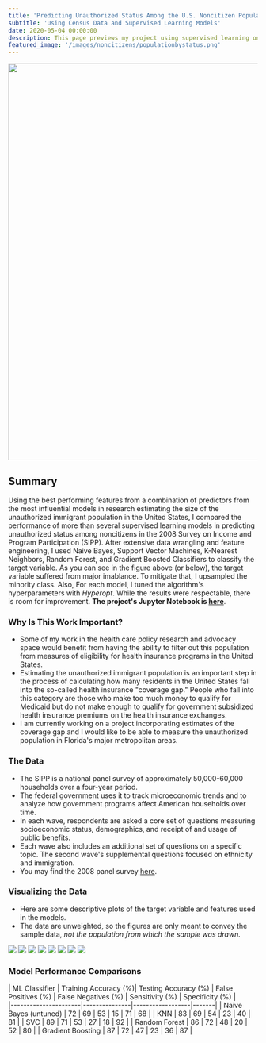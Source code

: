 ```yaml
---
title: 'Predicting Unauthorized Status Among the U.S. Noncitizen Population'
subtitle: 'Using Census Data and Supervised Learning Models'
date: 2020-05-04 00:00:00
description: This page previews my project using supervised learning on U.S. Census data to predict unauthorized status among the noncitizen population.
featured_image: '/images/noncitizens/populationbystatus.png'
---
```

<img src="/images/noncitizens/populationbystatus.png" width="800" height="800" align="center">


## Summary

Using the best performing features from a combination of predictors from the most influential models in research estimating the size of the unauthorized immigrant population in the United States, I compared the performance of more than several supervised learning models in predicting unauthorized status among noncitizens in the 2008 Survey on Income and Program Participation (SIPP). After extensive data wrangling and feature engineering, I used Naive Bayes, Support Vector Machines, K-Nearest Neighbors, Random Forest, and Gradient Boosted Classifiers to classify the target variable. As you can see in the figure above (or below), the target variable suffered from major imablance. To mitigate that, I upsampled the minority class. Also, For each model, I tuned the algorithm's hyperparameters with *Hyperopt*. While the results were respectable, there is room for improvement. __The project's Jupyter Notebook is [here](https://github.com/slackademic/Projects/blob/master/classifying_noncitizens_sipp2008.ipynb)__.

### Why Is This Work Important?
- Some of my work in the health care policy research and advocacy space would benefit from having the ability to filter out this population from measures of eligibility for health insurance programs in the United States.
- Estimating the unauthorized immigrant population is an important step in the process of calculating how many residents in the United States fall into the so-called health insurance "coverage gap." People who fall into this category are those who make too much money to qualify for Medicaid but do not make enough to qualify for government subsidized health insurance premiums on the health insurance exchanges.
- I am currently working on a project incorporating estimates of the coverage gap and I would like to be able to measure the unauthorized population in Florida's major metropolitan areas.


### The Data
- The SIPP is a national panel survey of approximately 50,000-60,000 households over a four-year period.
- The federal government uses it to track microeconomic trends and to analyze how government programs affect American households over time.
- In each wave, respondents are asked a core set of questions measuring socioeconomic status, demographics, and receipt of and usage of public benefits.
- Each wave also includes an additional set of questions on a specific topic. The second wave's supplemental questions focused on ethnicity and immigration.
- You may find the 2008 panel survey [here]((https://www.census.gov/programs-surveys/sipp/data/datasets.2008.html)).


### Visualizing the Data
- Here are some descriptive plots of the target variable and features used in the models.
- The data are unweighted, so the figures are only meant to convey the sample data, *not the population from which the sample was drawn.*

<div class="gallery" data-columns="2">
	<img src="/images/noncitizens/household_poverty.png">
	<img src="/images/noncitizens/hh_citizen_related.png">
	<img src="/images/noncitizens/female_hispanic_age.png">
	<img src="/images/noncitizens/education_residence.png">
	<img src="/images/noncitizens/insurance_bystatus.png">
	<img src="/images/noncitizens/industry_classification_bystatus.png">
	<img src="/images/noncitizens/regionbirth_bystatus.png">
	<img src="/images/noncitizens/english_bystatus.png">
</div>


### Model Performance Comparisons


| ML Classifier | Training Accuracy (%)| Testing Accuracy (%) | False Positives (%) | False Negatives (%) | Sensitivity (%) | Specificity (%) |    
|----------------------|---------------|------------------|-------|
| Naive Bayes (untuned) | 72 | 69 | 53 | 15 | 71 | 68 |
| KNN   | 83 | 69 | 54 | 23 | 40 | 81 |
| SVC | 89 | 71 | 53 | 27 | 18 | 92 |
| Random Forest  | 86 | 72 | 48 | 20 | 52 | 80 |
| Gradient Boosting | 87 | 72 | 47 | 23 | 36 | 87 |
